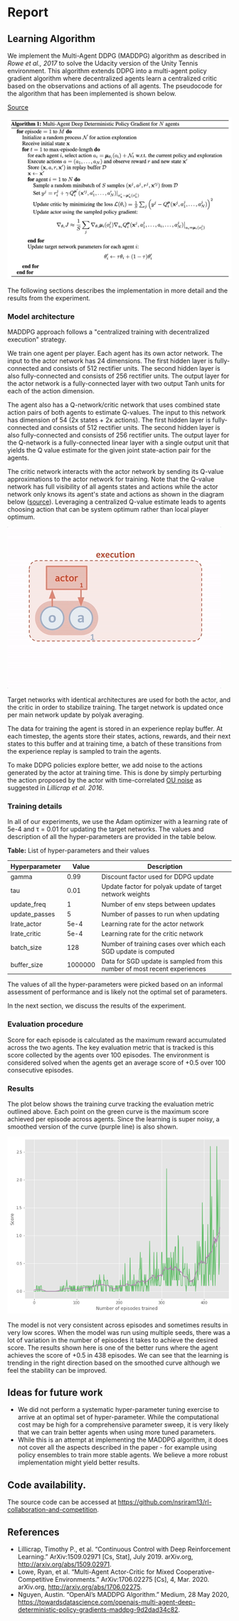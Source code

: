 # Report

## Learning Algorithm
We implement the Multi-Agent DDPG (MADDPG) algorithm as described in _Rowe et al., 2017_ to solve the Udacity version of
the Unity Tennis environment. This algorithm extends DDPG into a multi-agent policy gradient algorithm where
decentralized agents learn a centralized critic based on the observations and actions of all agents. The pseudocode
for the algorithm that has been implemented is shown below.

[Source](https://arxiv.org/pdf/1706.02275v4.pdf)

![Pseudocode](./images/MADDPG.png)

The following sections describes the implementation in more detail and the results from the experiment.

### Model architecture
MADDPG approach follows a "centralized training with decentralized execution" strategy.

We train one agent per player. Each agent has its own actor network. The input to the actor network
has 24 dimensions. The first hidden layer is fully-connected and consists of 512 rectifier units. The
second hidden layer is also fully-connected and consists of 256 rectifier units. The output layer for
the actor network is a fully-connected layer with two output Tanh units for each of the action dimension.

The agent also has a Q-network/critic network that uses combined state action pairs of both agents to
estimate Q-values. The input to this network has dimension of 54 (2x states + 2x actions). The first hidden
layer is fully-connected and consists of 512 rectifier units. The second hidden layer is also fully-connected
and consists of 256 rectifier units. The output layer for the Q-network is a fully-connected linear layer
with a single output unit that yields the Q value estimate for the given joint state-action pair for the agents.

The critic network interacts with the actor network by sending its Q-value approximations to the actor network
for training. Note that the Q-value network has full visibility of all agents states and actions while the
actor network only knows its agent's state and actions as shown in the diagram below
([source](https://openai.com/blog/learning-to-cooperate-compete-and-communicate/)). Leveraging a centralized
Q-value estimate leads to agents choosing action that can be system optimum rather than local player optimum.

![Algorithm](./images/maddpg.gif)

Target networks with identical architectures are used for both the actor, and the critic in order to stabilize
training. The target network is updated once per main network update by polyak averaging.

The data for training the agent is stored in an experience replay buffer. At each timestep, the agents store
their states, actions, rewards, and their next states to this buffer and at training time, a batch of these
transitions from the experience replay is sampled to train the agents.

To make DDPG policies explore better, we add noise to the actions generated by the actor at training time. This
is done by simply perturbing the action proposed by the actor with time-correlated
[OU noise](https://en.wikipedia.org/wiki/Ornstein–Uhlenbeck_process) as suggested in _Lillicrap et al. 2016_.

### Training details
In all of our experiments, we use the Adam optimizer with a learning rate of 5e-4 and
τ = 0.01 for updating the target networks. The values and description of all the hyper-parameters
are provided in the table below.

**Table:** List of hyper-parameters and their values

Hyperparameter | Value | Description
------------ | ------------- | -------------
gamma | 0.99 | Discount factor used for DDPG update
tau | 0.01 | Update factor for polyak update of target network weights
update_freq | 1 | Number of env steps between updates
update_passes | 5 | Number of passes to run when updating
lrate_actor | 5e-4 | Learning rate for the actor network
lrate_critic | 5e-4 | Learning rate for the critic network
batch_size | 128 | Number of training cases over which each SGD update is computed
buffer_size | 1000000 | Data for SGD update is sampled from this number of most recent experiences

The values of all the hyper-parameters were picked based on an informal assessment of performance and
is likely not the optimal set of parameters.

In the next section, we discuss the results of the experiment.

### Evaluation procedure
Score for each episode is calculated as the maximum reward accumulated across the two agents.
The key evaluation metric that is tracked is this score collected by the agents over 100 episodes.
The environment is considered solved when the agents get an average score of +0.5
over 100 consecutive episodes.

### Results
The plot below shows the training curve tracking the evaluation metric outlined above.
Each point on the green curve is the maximum score achieved per episode across agents.
Since the learning is super noisy, a smoothed version of the curve (purple line) is also
shown.

![Results](./images/results.png)

The model is not very consistent across episodes and sometimes results in very low scores.
When the model was run using multiple seeds, there was a lot of variation in the number of
episodes it takes to achieve the desired score. The results shown here is one of the better
runs where the agent achieves the score of +0.5 in 438 episodes. We can see that the learning
is trending in the right direction based on the smoothed curve although we feel the stability
can be improved.

## Ideas for future work
* We did not perform a systematic hyper-parameter tuning exercise to arrive at an optimal set of hyper-parameter. While
the computational cost may be high for a comprehensive parameter sweep, it is very likely that we can train better
agents when using more tuned parameters.
* While this is an attempt at implementing the MADDPG algorithm, it does not cover all the aspects described in the
paper - for example using policy ensembles to train more stable agents. We believe a more robust implementation might
yield better results.

## Code availability.
The source code can be accessed at https://github.com/nsriram13/rl-collaboration-and-competition.

## References
* Lillicrap, Timothy P., et al. “Continuous Control with Deep Reinforcement Learning.” ArXiv:1509.02971 [Cs, Stat], July 2019. arXiv.org, http://arxiv.org/abs/1509.02971.
* Lowe, Ryan, et al. “Multi-Agent Actor-Critic for Mixed Cooperative-Competitive Environments.” ArXiv:1706.02275 [Cs], 4, Mar. 2020. arXiv.org, http://arxiv.org/abs/1706.02275.
* Nguyen, Austin. “OpenAI’s MADDPG Algorithm.” Medium, 28 May 2020, https://towardsdatascience.com/openais-multi-agent-deep-deterministic-policy-gradients-maddpg-9d2dad34c82.

